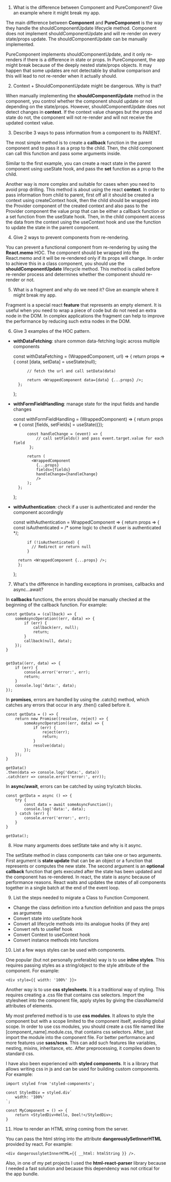 1. What is the difference between Component and PureComponent? Give an example where it might break my app.

The main difference between **Component** and **PureComponent** is the way they handle the shouldComponentUpdate lifecycle method.
Component does not implement shouldComponentUpdate and will re-render on every state/props update. The shouldComponentUpdate can be manually implemented.

PureComponent implements shouldComponentUpdate, and it only re-renders if there is a difference in state or props.
In PureComponent, the app might break because of the deeply nested state/props objects. It may happen that some updates are not detectable by shallow comparison and this will lead to not re-render when it actually should.

2. Context + ShouldComponentUpdate might be dangerous. Why is that?

When manually implementing the **shouldComponentUpdate** method in the component, you control whether the component should update or not depending on the state/props. However, shouldComponentUpdate does not detect changes in **context**. If the context value changes but the props and state do not, the component will not re-render and will not receive the updated context value.

3. Describe 3 ways to pass information from a component to its PARENT.

The most simple method is to create a **callback** function in the parent component and to pass it as a prop to the child. Then, the child component can call this function and pass some arguments inside.

Similar to the first example, you can create a react state in the parent component using useState hook, and pass the **set** function as a prop to the child.

Another way is more complex and suitable for cases when you need to avoid prop drilling. This method is about using the react **context**. In order to pass information from child to parent, first off all it should be created a context using createContext hook, then the child should be wrapped into the Provider component of the created context and also pass to the Provider component the value prop that can be either a callback function or a set function from the useState hook. Then, in the child component access the data from the context using the useContext hook and use the function to update the state in the parent component.

4. Give 2 ways to prevent components from re-rendering.

You can prevent a functional component from re-rendering by using the **React.memo** HOC. The component should be wrapped into the React.memo and it will be re-rendered only if its props will change.
In order to achieve this in a class component, you should use the **shouldComponentUpdate** lifecycle method. This method is called before re-render process and determines whether the component should re-render or not.

5. What is a fragment and why do we need it? Give an example where it might break my app.

Fragment is a special react **feature** that represents an empty element. It is useful when you need to wrap a piece of code but do not need an extra node in the DOM. In complex applications the fragment can help to improve the performance by reducing such extra nodes in the DOM.

6. Give 3 examples of the HOC pattern.

- **withDataFetching**: share common data-fetching logic across multiple components


    const withDataFetching = (WrappedComponent, url) => {
        return props => {
            const [data, setData] = useState(null);
        
            // fetch the url and call setData(data)
        
            return <WrappedComponent data={data} {...props} />;
        };
    };



- **withFormFieldHandling**: manage state for the input fields and handle changes


    const withFormFieldHandling = (WrappedComponent) => {
        return props => {
            const [fields, setFields] = useState({});

            const handleChange = (event) => {
                // call setFields() and pass event.target.value for each field
             };

            return (
              <WrappedComponent
                {...props}
                fields={fields}
                handleChange={handleChange}
                />
            );
        };
    };

- **withAuthentication**: check if a user is authenticated and render the component accordingly


    const withAuthentication = WrappedComponent => {
        return props => {
            const isAuthenticated = /* some logic to check if user is authenticated */;

            if (!isAuthenticated) {
              // Redirect or return null
            }

        return <WrappedComponent {...props} />;
        };
    };


7. What's the difference in handling exceptions in promises, callbacks and async...await?

In **callbacks** functions, the errors should be manually checked at the beginning of the callback function.
For example:

    const getData = (callback) => {
        someAsyncOperation((err, data) => {
            if (err) {
                callback(err, null);
                return;
            }
            callback(null, data);
        });
    }


    getData((err, data) => {
        if (err) {
            console.error('error:', err);
            return;
        }
        console.log(‘data:', data);
    });


In **promises**, errors are handled by using the .catch() method, which catches any errors that occur in any .then() called before it.

    const getData = () => {
        return new Promise((resolve, reject) => {
            someAsyncOperation((err, data) => {
                if (err) {
                    reject(err);
                    return;
                }
                resolve(data);
            });
        });
    }

    getData()
    .then(data => console.log('data:', data))
    .catch(err => console.error('error:', err));

In **async/await**, errors can be catched by using try/catch blocks.

    const getData = async () => {
        try {
            const data = await someAsyncFunction();
            console.log('data:', data);
        } catch (err) {
            console.error('error:', err);
        }
    }

    getData();  

8. How many arguments does setState take and why is it async.

The setState method in class components can take one or two arguments. First argument is **state update** that can be an object or a function that represents or computes the new state.
The second argument is an **optional callback** function that gets executed after the state has been updated and the component has re-rendered.
In react, the state is async because of performance reasons. React waits and updates the states of all components together in a single batch at the end of the event loop.

9. List the steps needed to migrate a Class to Function Component.

- Change the class definition into a function definition and pass the props as arguments
- Convert state into useState hook
- Convert all lifecycle methods into its analogue hooks (if they are)
- Convert refs to useRef hook
- Convert Context to useContext hook
- Convert instance methods into functions

10. List a few ways styles can be used with components.

One popular (but not personally preferable) way is to use **inline styles**. This requires passing styles as a string/object to the style attribute of the component.
For example: 

    <div style={{ width: '100%' }}>

Another way is to use **css stylesheets**. It is a traditional way of styling. This requires creating a .css file that contains css selectors. Import the stylesheet into the component file, apply styles by giving the className/id attributes of elements.

My most preferred method is to use **css modules**. It allows to style the component but with a scope limited to the component itself, avoiding global scope. In order to use css modules, you should create a css file named like [component_name].module.css, that contains css selectors. After, just import the module into the component file.
For better performance and more features use **sass/scss**. This can add such features like variables, nesting, mixins, inheritance, etc. After preprocessing, it compiles down to standard css.

I have also been experienced with **styled components**. It is a library that allows writing css in js and can be used for building custom components.
For example:

    import styled from 'styled-components';

    const StyledDiv = styled.div`
        width: '100%'
    `;

    const MyComponent = () => {
        return <StyledDiv>Hello, Deel!</StyledDiv>;
    }

11. How to render an HTML string coming from the server.

You can pass the html string into the attribute **dangerouslySetInnerHTML** provided by react.
For example:

    <div dangerouslySetInnerHTML={{ __html: htmlString }} />.

Also, in one of my pet projects I used the **html-react-parser** library because I needed a fast solution and because this dependency was not critical for the app bundle.


